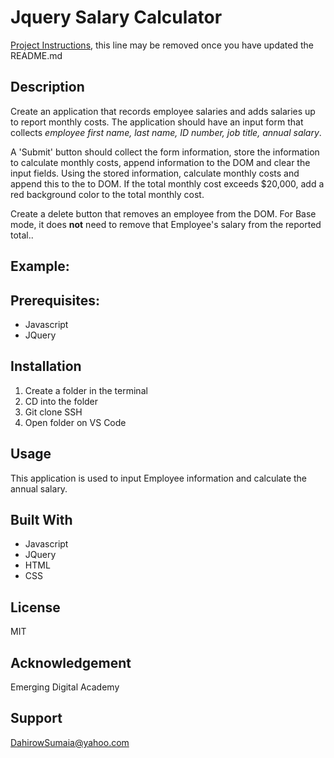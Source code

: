 # Jquery Salary Calculator

[Project Instructions](./INSTRUCTIONS.md), this line may be removed once you have updated the README.md

## Description

Create an application that records employee salaries and adds salaries up to report monthly costs. 
The application should have an input form that collects _employee first name, last name, ID number, job title, annual salary_.

A 'Submit' button should collect the form information, store the information to calculate monthly costs, append information to the DOM and clear the input fields. Using the stored information, calculate monthly costs and append this to the to DOM. If the total monthly cost exceeds $20,000, add a red background color to the total monthly cost.

Create a delete button that removes an employee from the DOM. For Base mode, it does **not** need to remove that Employee's salary from the reported total..

## Example:

## Prerequisites:

- Javascript 
- JQuery

## Installation

1. Create a folder in the terminal
2. CD into the folder 
3. Git clone SSH
4. Open folder on VS Code

## Usage

This application is used to input Employee information and calculate the annual salary.
 
## Built With

- Javascript
- JQuery
- HTML
- CSS

## License

MIT 

## Acknowledgement
Emerging Digital Academy

## Support 

DahirowSumaia@yahoo.com